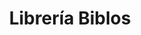 ---
title: "Librería Biblos"
url: /ciudad-autonoma-de-buenos-aires/libreria-biblos/
shop: libros
---